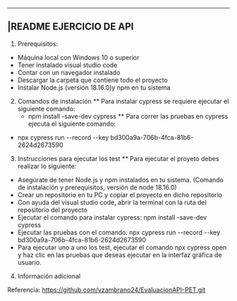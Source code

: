 ---------------------------------------------------------------
|README EJERCICIO DE API
---------------------------------------------------------------

1. Prerequisitos:
  * Máquina local con Windows 10 o superior
  * Tener instalado visual studio code
  * Contar con un navegador instalado
  * Descargar la carpeta que contiene todo el proyecto
  * Instalar Node.js (versión 18.16.0)y npm en tu sistema

2. Comandos de instalación
** Para instalar cypress se requiere ejecutar el siguiente comando:
	- npm install -save-dev cypress
** Para correr las pruebas en cypress ejecuta el siguiente comando: 
  - npx cypress run --record --key bd300a9a-706b-4fca-81b6-2624d2673590
  
3. Instrucciones para ejecutar los test
** Para ejecutar el proyeto debes realizar lo siguiente: 
  - Asegúrate de tener Node.js y npm instalados en tu sistema. (Comando de instalación y prerequisitos, versión de node 18.16.0) 
  - Crear un repositorio en tu PC y copiar el proyecto en dicho repositorio
  - Con ayuda del visual studio code, abrir la terminal con la ruta del repositorio del proyecto
  - Ejecutar el comando para instalar cypress: npm install -save-dev cypress
  - Ejecutar las pruebas con el comando: npx cypress run --record --key bd300a9a-706b-4fca-81b6-2624d2673590
  - Para ejecutar uno a uno los test, ejecutar el comando npx cypress open y haz clic en las pruebas que deseas ejecutar en la interfaz gráfica de usuario. 

4. Información adicional

Referencia: https://github.com/vzambrano24/EvaluacionAPI-PET.git
